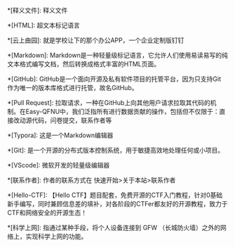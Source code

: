 *[释义文件]: 释义文件

*[HTML]: 超文本标记语言

*[云上曲园]: 就是学校让下的那个办公APP，一个企业定制版钉钉

*[Markdown]: Markdown是一种轻量级标记语言，它允许人们使用易读易写的纯文本格式编写文档，然后转换成格式丰富的HTML页面。

*[GitHub]: GitHub是一个面向开源及私有软件项目的托管平台，因为只支持Git 作为唯一的版本库格式进行托管，故名GitHub。

*[Pull Request]: 拉取请求，一种在GitHub上向其他用户请求拉取其代码的机制。在Easy-QFNU中，我们泛指所有进行数据贡献的操作，包括但不仅限于：直接改动源代码，问卷提交，联系作者等

*[Typora]: 这是一个Markdown编辑器

*[Git]: 是一个开源的分布式版本控制系统，用于敏捷高效地处理任何或小项目。

*[VScode]: 微软开发的轻量级编辑器

*[联系作者]: 作者的联系方式在 快速开始>关于本站>联系作者

*[Hello-CTF]: 【Hello CTF】题目配套，免费开源的CTF入门教程，针对0基础新手编写，同时兼顾信息差的填补，对各阶段的CTFer都友好的开源教程，致力于CTF和网络安全的开源生态！

*[科学上网]: 指通过某种手段，将个人设备连接到 GFW （长城防火墙）之外的网络上，实现科学上网的功能。
